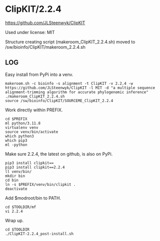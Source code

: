 ClipKIT/2.2.4
=============

<https://github.com/JLSteenwyk/ClipKIT>

Used under license:
MIT


Structure creating script (makeroom_ClipKIT_2.2.4.sh) moved to /sw/bioinfo/ClipKIT/makeroom_2.2.4.sh

LOG
---

Easy install from PyPi into a venv.

    makeroom.sh -c bioinfo -s alignment -t ClipKIT -v 2.2.4 -w https://github.com/JLSteenwyk/ClipKIT -l MIT -d "a multiple sequence alignment-trimming algorithm for accurate phylogenomic inference"
    ./makeroom_ClipKIT_2.2.4.sh 
    source /sw/bioinfo/ClipKIT/SOURCEME_ClipKIT_2.2.4

Work directly within PREFIX.

    cd $PREFIX
    ml python/3.11.8
    virtualenv venv
    source venv/bin/activate
    which python3
    which pip3
    ml -python

Make sure 2.2.4, the latest on github, is also on PyPi.

    pip3 install clipkit==
    pip3 install clipkit==2.2.4
    ll venv/bin/
    mkdir bin
    cd bin
    ln -s $PREFIX/venv/bin/clipkit .
    deactivate

Add $modroot/bin to PATH.

    cd $TOOLDIR/mf
    vi 2.2.4 

Wrap up.

    cd $TOOLDIR
    ./ClipKIT-2.2.4_post-install.sh 


